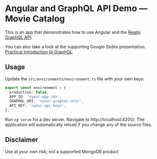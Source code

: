 # Angular and GraphQL API Demo — Movie Catalog

This is an app that demonstrates how to use Angular and the [Realm GraphQL API](https://www.mongodb.com/docs/realm/graphql/?utm_campaign=stanimira_vlaeva&utm_source=github&utm_medium=github).

You can also take a look at the supporting Google Slides presentation: [Practical Introduction to GraphQL](https://bit.ly/mdb-graphql).

## Usage

Update the `src/environments/environment.ts` file with your own keys:

```ts
export const environment = {
  production: false,
  APP_ID: '<your-app-id>',
  GRAPHQL_URI: '<your-graphql-uri>',
  API_KEY: '<your-api-key>',
};
```

Run `ng serve` for a dev server. Navigate to http://localhost:4200/. The application will automatically reload if you change any of the source files.

## Disclaimer

Use at your own risk; not a supported MongoDB product

